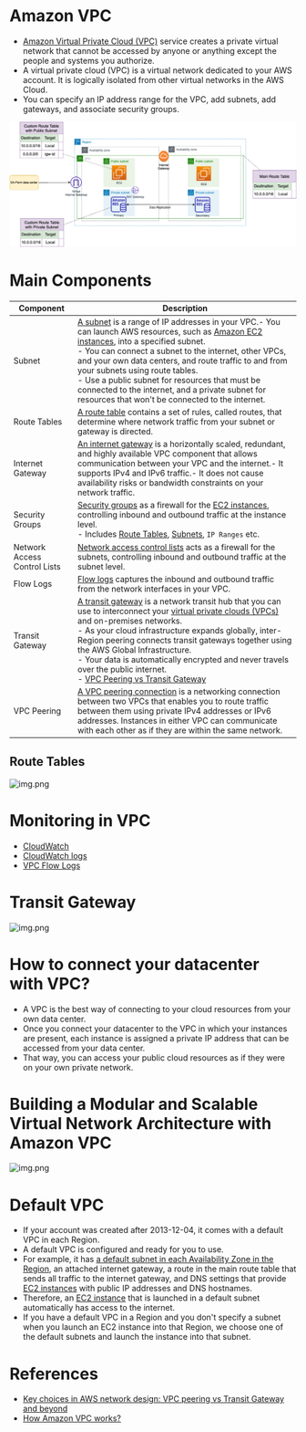 
# Amazon VPC
- [Amazon Virtual Private Cloud (VPC)](https://aws.amazon.com/vpc/) service creates a private virtual network that cannot be accessed by anyone or anything except the people and systems you authorize.
- A virtual private cloud (VPC) is a virtual network dedicated to your AWS account. It is logically isolated from other virtual networks in the AWS Cloud.
- You can specify an IP address range for the VPC, add subnets, add gateways, and associate security groups.

![img.png](assets/AWS_VPC.png)

# Main Components

| Component                    | Description                                                                                                                                                                                                                                                                                                                                                                                                                                                                                                                                                                     |
|------------------------------|---------------------------------------------------------------------------------------------------------------------------------------------------------------------------------------------------------------------------------------------------------------------------------------------------------------------------------------------------------------------------------------------------------------------------------------------------------------------------------------------------------------------------------------------------------------------------------|
| Subnet                       | [A subnet](https://docs.aws.amazon.com/vpc/latest/userguide/configure-subnets.html) is a range of IP addresses in your VPC.- You can launch AWS resources, such as [Amazon EC2 instances](../3_ComputeServices/AmazonEC2/Readme.md), into a specified subnet.<br/>- You can connect a subnet to the internet, other VPCs, and your own data centers, and route traffic to and from your subnets using route tables.<br/>- Use a public subnet for resources that must be connected to the internet, and a private subnet for resources that won't be connected to the internet. |
| Route Tables                 | [A route table](https://docs.aws.amazon.com/vpc/latest/userguide/VPC_Route_Tables.html) contains a set of rules, called routes, that determine where network traffic from your subnet or gateway is directed.                                                                                                                                                                                                                                                                                                                                                                   |
| Internet Gateway             | [An internet gateway](https://docs.aws.amazon.com/vpc/latest/userguide/VPC_Internet_Gateway.html) is a horizontally scaled, redundant, and highly available VPC component that allows communication between your VPC and the internet.- It supports IPv4 and IPv6 traffic.- It does not cause availability risks or bandwidth constraints on your network traffic.                                                                                                                                                                                                              |
| Security Groups              | [Security groups](https://docs.aws.amazon.com/vpc/latest/userguide/VPC_SecurityGroups.html) as a firewall for the [EC2 instances](../3_ComputeServices/AmazonEC2), controlling inbound and outbound traffic at the instance level.<br/>- Includes [Route Tables](#route-tables), [Subnets](#subnets), `IP Ranges` etc.                                                                                                                                                                                                                                                          |
| Network Access Control Lists | [Network access control lists](https://docs.aws.amazon.com/vpc/latest/userguide/vpc-network-acls.html) acts as a firewall for the subnets, controlling inbound and outbound traffic at the subnet level.                                                                                                                                                                                                                                                                                                                                                                        |
| Flow Logs                    | [Flow logs](https://docs.aws.amazon.com/vpc/latest/userguide/flow-logs.html) captures the inbound and outbound traffic from the network interfaces in your VPC.                                                                                                                                                                                                                                                                                                                                                                                                                 |
| Transit Gateway              | [A transit gateway](https://docs.aws.amazon.com/vpc/latest/tgw/what-is-transit-gateway.html) is a network transit hub that you can use to interconnect your [virtual private clouds (VPCs)]() and on-premises networks.<br/>- As your cloud infrastructure expands globally, inter-Region peering connects transit gateways together using the AWS Global Infrastructure.<br/>- Your data is automatically encrypted and never travels over the public internet.<br/>- [VPC Peering vs Transit Gateway](https://ably.com/blog/aws-vpc-peering-vs-transit-gateway-and-beyond)    |
| VPC Peering                  | [A VPC peering connection](https://docs.aws.amazon.com/vpc/latest/peering/what-is-vpc-peering.html) is a networking connection between two VPCs that enables you to route traffic between them using private IPv4 addresses or IPv6 addresses. Instances in either VPC can communicate with each other as if they are within the same network.                                                                                                                                                                                                                                                                                                                                                                                                                                                                                                                                                                               |

## Route Tables

![img.png](https://docs.aws.amazon.com/images/vpc/latest/userguide/images/case-3_updated.png)

# Monitoring in VPC
- [CloudWatch](../8_MonitoringServices/AmazonCloudWatch.md)
- [CloudWatch logs](../8_MonitoringServices/AmazonCloudWatch.md)
- [VPC Flow Logs](#flow-logs)

# Transit Gateway

![img.png](https://ik.imagekit.io/ably/ghost/prod/2022/09/transit_gateway-1.png?tr=w-1520,q-50)

# How to connect your datacenter with VPC?
- A VPC is the best way of connecting to your cloud resources from your own data center.
- Once you connect your datacenter to the VPC in which your instances are present, each instance is assigned a private IP address that can be accessed from your data center.
- That way, you can access your public cloud resources as if they were on your own private network.

# Building a Modular and Scalable Virtual Network Architecture with Amazon VPC

![img.png](https://docs.aws.amazon.com/images/quickstart/latest/vpc/images/vpc-design.png)

# Default VPC
- If your account was created after 2013-12-04, it comes with a default VPC in each Region.
- A default VPC is configured and ready for you to use.
- For example, it has [a default subnet in each Availability Zone in the Region](../AWS-Global-Architecture-Region-AZ.md), an attached internet gateway, a route in the main route table that sends all traffic to the internet gateway, and DNS settings that provide [EC2 instances](../3_ComputeServices/AmazonEC2/Readme.md) with public IP addresses and DNS hostnames.
- Therefore, an [EC2 instance](../3_ComputeServices/AmazonEC2/Readme.md) that is launched in a default subnet automatically has access to the internet.
- If you have a default VPC in a Region and you don't specify a subnet when you launch an EC2 instance into that Region, we choose one of the default subnets and launch the instance into that subnet.

# References
- [Key choices in AWS network design: VPC peering vs Transit Gateway and beyond](https://ably.com/blog/aws-vpc-peering-vs-transit-gateway-and-beyond)
- [How Amazon VPC works?](https://docs.aws.amazon.com/vpc/latest/userguide/how-it-works.html)